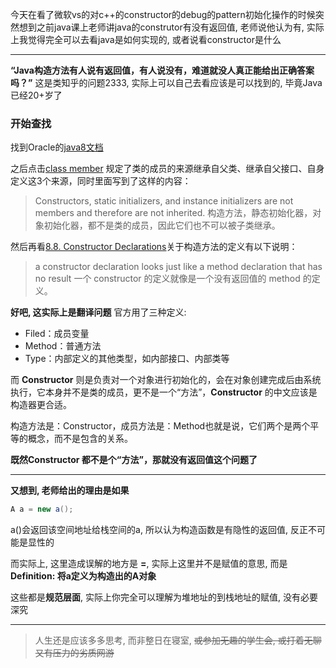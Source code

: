 今天在看了微软vs的对c++的constructor的debug的pattern初始化操作的时候突然想到之前java课上老师讲java的construtor有没有返回值, 老师说他认为有, 实际上我觉得完全可以去看java是如何实现的, 或者说看constructor是什么

---
**“Java构造方法有人说有返回值，有人说没有，难道就没人真正能给出正确答案吗？”**
这是类知乎的问题2333, 实际上可以自己去看应该是可以找到的, 毕竟Java已经20+岁了

### 开始查找
找到Oracle的[java8文档](https://docs.oracle.com/javase/specs/jls/se8/html/index.html)

之后点击[class member](https://docs.oracle.com/javase/specs/jls/se8/html/jls-8.html#jls-8.2)
规定了类的成员的来源继承自父类、继承自父接口、自身定义这3个来源，同时里面写到了这样的内容：

>Constructors, static initializers, and instance initializers are not members and therefore are not inherited.
构造方法，静态初始化器，对象初始化器，都不是类的成员，因此它们也不可以被子类继承。

然后再看[8.8. Constructor Declarations](https://docs.oracle.com/javase/specs/jls/se8/html/jls-8.html#jls-8.8)关于构造方法的定义有以下说明：

>a constructor declaration looks just like a method declaration that has no result
一个 constructor 的定义就像是一个没有返回值的 method 的定义。

**好吧, 这实际上是翻译问题**
官方用了三种定义:
- Filed：成员变量
- Method：普通方法
- Type：内部定义的其他类型，如内部接口、内部类等

而 **Constructor** 则是负责对一个对象进行初始化的，会在对象创建完成后由系统执行，它本身并不是类的成员，更不是一个“方法”，**Constructor** 的中文应该是构造器更合适。

构造方法是：Constructor，成员方法是：Method也就是说，它们两个是两个平等的概念，而不是包含的关系。

**既然Constructor 都不是个“方法”，那就没有返回值这个问题了**

---

**又想到, 老师给出的理由是如果**
```java
A a = new a();
```
a()会返回该空间地址给栈空间的a, 所以认为构造函数是有隐性的返回值, 反正不可能是显性的

而实际上, 这里造成误解的地方是 **=**, 实际上这里并不是赋值的意思, 而是**Definition:  将a定义为构造出的A对象**

这些都是**规范层面**, 实际上你完全可以理解为堆地址的到栈地址的赋值, 没有必要深究

---

>人生还是应该多多思考, 而非整日在寝室, ~~或参加无趣的学生会, 或打着无聊又有压力的劣质网游~~